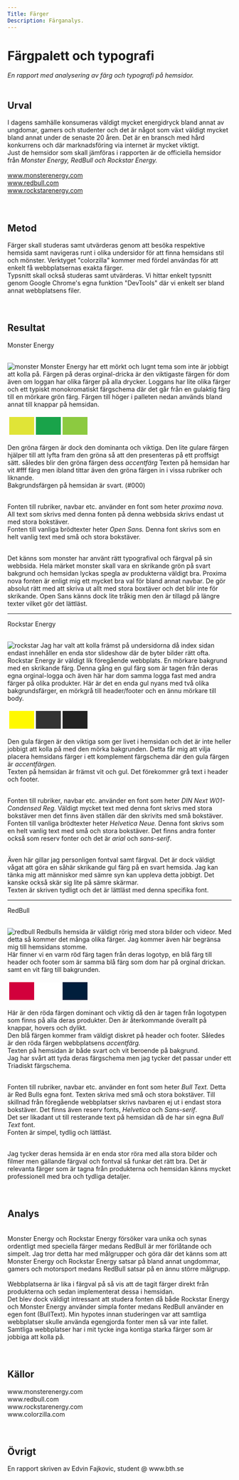 ```yaml
---
Title: Färger
Description: Färganalys.
---
```


Färgpalett och typografi
==========================

<div class="containertext">

<i>En rapport med analysering av färg och typografi på hemsidor.</i><br><br>
<h2>Urval</h2>

I dagens samhälle konsumeras väldigt mycket energidryck bland annat av ungdomar, gamers och studenter och det är något som växt väldigt mycket bland annat under de senaste 20 åren. Det är en bransch med hård konkurrens och där marknadsföring via internet är mycket viktigt. <br>
Just de hemsidor som skall jämföras i rapporten är de officiella hemsidor från <i>Monster Energy, RedBull och Rockstar Energy.</i><br><br>
www.monsterenergy.com<br>
www.redbull.com<br>
www.rockstarenergy.com<br><br><br>

<h2>Metod</h2>

Färger skall studeras samt utvärderas genom att besöka respektive hemsida samt navigeras runt i olika undersidor för att finna hemsidans stil och mönster. Verktyget "colorzilla" kommer med fördel användas för att enkelt få webbplatsernas exakta färger.<br>
Typsnitt skall också studeras samt utvärderas. Vi hittar enkelt typsnitt genom Google Chrome's egna funktion "DevTools" där vi enkelt ser bland annat webbplatsens filer.<br><br><br>

<h2>Resultat</h2>
<p>Monster Energy </p><br>
<img src="../assets/img/monster.png" alt="monster">
Monster Energy har ett mörkt och lugnt tema som inte är jobbigt att kolla på. Färgen på deras orginal-dricka är den viktigaste färgen för dom även om loggan har olika färger på alla drycker. Loggans har lite olika färger och ett typiskt monokromatiskt färgschema där det går från en gulaktig färg till en mörkare grön färg. Färgen till höger i palleten nedan används bland annat till knappar på hemsidan.
<table style="border-spacing: 4px; border-collapse: separate">
<tr>
<td style="height: 40px; width: 40px; background-color: #E0E437">
<td style="height: 40px; width: 40px; background-color: #19A34A">
<td style="height: 40px; width: 40px; background-color: #8CCA40">
</tr>
</table>
Den gröna färgen är dock den dominanta och viktiga. Den lite gulare färgen hjälper till att lyfta fram den gröna så att den presenteras på ett proffsigt sätt. således blir den gröna färgen dess <i>accentfärg</i>
Texten på hemsidan har vit #fff färg men ibland tittar även den gröna färgen in i vissa rubriker och liknande.<br>
Bakgrundsfärgen på hemsidan är svart. (#000)<br><br>

Fonten till rubriker, navbar etc. använder en font som heter <i>proxima nova.</i> All text som skrivs med denna fonten på denna webbsida skrivs endast ut med stora bokstäver.<br>
Fonten till vanliga brödtexter heter <i>Open Sans.</i> Denna font skrivs som en helt vanlig text med små och stora bokstäver.<br><br>

Det känns som monster har använt rätt typografival och färgval på sin webbsida. Hela märket monster skall vara en skrikande grön på svart bakgrund och hemsidan lyckas spegla av produkterna väldigt bra. Proxima nova fonten är enligt mig ett mycket bra val för bland annat navbar. De gör absolut rätt med att skriva ut allt med stora boxtäver och det blir inte för skrikande. Open Sans känns dock lite tråkig men den är tillagd på längre texter vilket gör det lättläst.<br>
<hr>

<p>Rockstar Energy </p><br>
<img src="../assets/img/rockstar.png" alt="rockstar">
Jag har valt att kolla främst på undersidorna då index sidan endast innehåller en enda stor slideshow där de byter bilder rätt ofta.<br>
Rockstar Energy är väldigt lik föregående webbplats. En mörkare bakgrund med en skrikande färg. Denna gång en gul färg som är tagen från deras egna orginal-logga och även här har dom samma logga fast med andra färger på olika produkter. Här är det en enda gul nyans med två olika bakgrundsfärger, en mörkgrå till header/footer och en ännu mörkare till body. 
<table style="border-spacing: 4px; border-collapse: separate">
<tr>
<td style="height: 40px; width: 40px; background-color: #FFF900">
<td style="height: 40px; width: 40px; background-color: #333333">
<td style="height: 40px; width: 40px; background-color: #222222">
</tr>
</table>
Den gula färgen är den viktiga som ger livet i hemsidan och det är inte heller jobbigt att kolla på med den mörka bakgrunden. Detta får mig att vilja placera hemsidans färger i ett komplement färgschema där den gula färgen är <i>accentfärgen.</i><br>
Texten på hemsidan är främst vit och gul. Det förekommer grå text i header och footer.<br><br>

Fonten till rubriker, navbar etc. använder en font som heter <i>DIN Next W01-Condensed Reg.</i> Väldigt mycket text med denna font skrivs med stora bokstäver men det finns även ställen där den skrivits med små bokstäver.<br>
Fonten till vanliga brödtexter heter <i>Helvetica Neue.</i> Denna font skrivs som en helt vanlig text med små och stora bokstäver. Det finns andra fonter också som reserv fonter och det är <i> arial</i> och <i>sans-serif</i>. <br><br>

Även här gillar jag personligen fontval samt färgval. Det är dock väldigt vågat att göra en såhär skrikande gul färg på en svart hemsida. Jag kan tänka mig att människor med sämre syn kan uppleva detta jobbigt. Det kanske också skär sig lite på sämre skärmar. <br>
Texten är skriven tydligt och det är lättläst med denna specifika font.

<hr>

<p>RedBull </p><br>
<img src="../assets/img/redbull.png" alt="redbull">
Redbulls hemsida är väldigt rörig med stora bilder och videor. Med detta så kommer det många olika färger. Jag kommer även här begränsa mig till hemsidans stomme. <br>
Här finner vi en varm röd färg tagen från deras logotyp, en blå färg till header och footer som är samma blå färg som dom har på orginal drickan. samt en vit färg till bakgrunden.
<table style="border-spacing: 4px; border-collapse: separate">
<tr>
<td style="height: 40px; width: 40px; background-color: #D2003C">
<td style="height: 40px; width: 40px; background-color: #FFFFFF">
<td style="height: 40px; width: 40px; background-color: #001E3C">
</tr>
</table>
Här är den röda färgen dominant och viktig då den är tagen från logotypen som finns på alla deras produkter. Den är återkommande överallt på knappar, hovers och dylikt.<br>
Den blå färgen kommer fram väldigt diskret på header och footer. Således är den röda färgen webbplatsens <i>accentfärg.</i><br>
Texten på hemsidan är både svart och vit beroende på bakgrund.<br>
Jag har svårt att tyda deras färgschema men jag tycker det passar under ett Triadiskt färgschema.<br><br>

Fonten till rubriker, navbar etc. använder en font som heter <i>Bull Text.</i> Detta är Red Bulls egna font. Texten skriva med små och stora bokstäver. Till skillnad från föregående webbplatser skrivs navbaren ej ut i endast stora bokstäver. Det finns även reserv fonts, <i>Helvetica</i> och <i>Sans-serif</i>.<br>
Det ser likadant ut till resterande text på hemsidan då de har sin egna <i>Bull Text</i> font. <br>
Fonten är simpel, tydlig och lättläst.<br><br>

Jag tycker deras hemsida är en enda stor röra med alla stora bilder och filmer men gällande färgval och fontval så funkar det rätt bra. Det är relevanta färger som är tagna från produkterna och hemsidan känns mycket professionell med bra och tydliga detaljer.<br><br><br>

<h2>Analys</h2><br>
Monster Energy och Rockstar Energy försöker vara unika och synas ordentligt med speciella färger medans RedBull är mer förlåtande och simpelt. Jag tror detta har med målgrupper och göra där det känns som att Monster Energy och Rockstar Energy satsar på bland annat ungdommar, gamers och motorsport medans RedBull satsar på en ännu större målgrupp.<br><br>
Webbplatserna är lika i färgval på så vis att de tagit färger direkt från produkterna och sedan implementerat dessa i hemsidan. <br>
Det blev dock väldigt intressant att studera fonten då både Rockstar Energy och Monster Energy använder simpla fonter medans RedBull använder en egen font (BullText). Min hypotes innan studeringen var att samtliga webbplatser skulle använda egengjorda fonter men så var inte fallet.<br>
Samtliga webbplatser har i mit tycke inga kontiga starka färger som är jobbiga att kolla på. <br><br><br>

<h2>Källor</h2>
www.monsterenergy.com<br>
www.redbull.com<br>
www.rockstarenergy.com<br>
www.colorzilla.com<br><br><br>

<h2>Övrigt</h2>
En rapport skriven av Edvin Fajkovic, student @ www.bth.se

</div>
